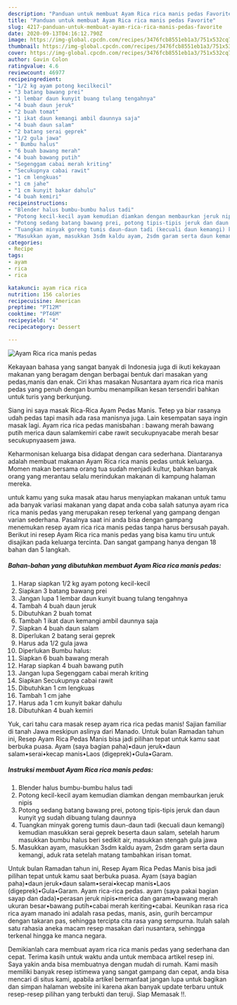 ```yaml
---
description: "Panduan untuk membuat Ayam Rica rica manis pedas Favorite"
title: "Panduan untuk membuat Ayam Rica rica manis pedas Favorite"
slug: 4217-panduan-untuk-membuat-ayam-rica-rica-manis-pedas-favorite
date: 2020-09-13T04:16:12.790Z
image: https://img-global.cpcdn.com/recipes/3476fcb8551eb1a3/751x532cq70/ayam-rica-rica-manis-pedas-foto-resep-utama.jpg
thumbnail: https://img-global.cpcdn.com/recipes/3476fcb8551eb1a3/751x532cq70/ayam-rica-rica-manis-pedas-foto-resep-utama.jpg
cover: https://img-global.cpcdn.com/recipes/3476fcb8551eb1a3/751x532cq70/ayam-rica-rica-manis-pedas-foto-resep-utama.jpg
author: Gavin Colon
ratingvalue: 4.6
reviewcount: 46977
recipeingredient:
- "1/2 kg ayam potong kecilkecil"
- "3 batang bawang prei"
- "1 lembar daun kunyit buang tulang tengahnya"
- "4 buah daun jeruk"
- "2 buah tomat"
- "1 ikat daun kemangi ambil daunnya saja"
- "4 buah daun salam"
- "2 batang serai geprek"
- "1/2 gula jawa"
- " Bumbu halus"
- "6 buah bawang merah"
- "4 buah bawang putih"
- "Segenggam cabai merah kriting"
- "Secukupnya cabai rawit"
- "1 cm lengkuas"
- "1 cm jahe"
- "1 cm kunyit bakar dahulu"
- "4 buah kemiri"
recipeinstructions:
- "Blender halus bumbu-bumbu halus tadi"
- "Potong kecil-kecil ayam kemudian diamkan dengan membaurkan jeruk nipis"
- "Potong sedang batang bawang prei, potong tipis-tipis jeruk dan daun kunyit yg sudah dibuang tulang daunnya"
- "Tuangkan minyak goreng tumis daun-daun tadi (kecuali daun kemangi) kemudian masukkan serai geprek beserta daun salam, setelah harum masukkan bumbu halus beri sedikit air, masukkan stengah gula jawa"
- "Masukkan ayam, masukkan 3sdm kaldu ayam, 2sdm garam serta daun kemangi, aduk rata setelah matang tambahkan irisan tomat."
categories:
- Recipe
tags:
- ayam
- rica
- rica

katakunci: ayam rica rica 
nutrition: 156 calories
recipecuisine: American
preptime: "PT12M"
cooktime: "PT46M"
recipeyield: "4"
recipecategory: Dessert

---
```



![Ayam Rica rica manis pedas](https://img-global.cpcdn.com/recipes/3476fcb8551eb1a3/751x532cq70/ayam-rica-rica-manis-pedas-foto-resep-utama.jpg)

Kekayaan bahasa yang sangat banyak di Indonesia juga di ikuti kekayaan makanan yang beragam dengan berbagai bentuk dari masakan yang pedas,manis dan enak. Ciri khas masakan Nusantara ayam rica rica manis pedas yang penuh dengan bumbu menampilkan kesan tersendiri bahkan untuk turis yang berkunjung.


Siang ini saya masak Rica-Rica Ayam Pedas Manis. Tetep ya biar rasanya udah pedas tapi masih ada rasa manisnya juga. Lain kesempatan saya ingin masak lagi. Ayam rica rica pedas manisbahan : bawang merah bawang putih merica daun salamkemiri cabe rawit secukupnyacabe merah besar secukupnyaasem jawa.

Keharmonisan keluarga bisa didapat dengan cara sederhana. Diantaranya adalah membuat makanan Ayam Rica rica manis pedas untuk keluarga. Momen makan bersama orang tua sudah menjadi kultur, bahkan banyak orang yang merantau selalu merindukan makanan di kampung halaman mereka.

untuk kamu yang suka masak atau harus menyiapkan makanan untuk tamu ada banyak variasi makanan yang dapat anda coba salah satunya ayam rica rica manis pedas yang merupakan resep terkenal yang gampang dengan varian sederhana. Pasalnya saat ini anda bisa dengan gampang menemukan resep ayam rica rica manis pedas tanpa harus bersusah payah.
Berikut ini resep Ayam Rica rica manis pedas yang bisa kamu tiru untuk disajikan pada keluarga tercinta. Dan sangat gampang hanya dengan 18 bahan dan 5 langkah.


<!--inarticleads1-->

##### Bahan-bahan yang dibutuhkan membuat Ayam Rica rica manis pedas:

1. Harap siapkan 1/2 kg ayam potong kecil-kecil
1. Siapkan 3 batang bawang prei
1. Jangan lupa 1 lembar daun kunyit buang tulang tengahnya
1. Tambah 4 buah daun jeruk
1. Dibutuhkan 2 buah tomat
1. Tambah 1 ikat daun kemangi ambil daunnya saja
1. Siapkan 4 buah daun salam
1. Diperlukan 2 batang serai geprek
1. Harus ada 1/2 gula jawa
1. Diperlukan  Bumbu halus:
1. Siapkan 6 buah bawang merah
1. Harap siapkan 4 buah bawang putih
1. Jangan lupa Segenggam cabai merah kriting
1. Siapkan Secukupnya cabai rawit
1. Dibutuhkan 1 cm lengkuas
1. Tambah 1 cm jahe
1. Harus ada 1 cm kunyit bakar dahulu
1. Dibutuhkan 4 buah kemiri


Yuk, cari tahu cara masak resep ayam rica rica pedas manis! Sajian familiar di tanah Jawa meskipun aslinya dari Manado. Untuk bulan Ramadan tahun ini, Resep Ayam Rica Pedas Manis bisa jadi pilihan tepat untuk kamu saat berbuka puasa. Ayam (saya bagian paha)•daun jeruk•daun salam•serai•kecap manis•Laos (digeprek)•Gula•Garam. 

<!--inarticleads2-->

##### Instruksi membuat  Ayam Rica rica manis pedas:

1. Blender halus bumbu-bumbu halus tadi
1. Potong kecil-kecil ayam kemudian diamkan dengan membaurkan jeruk nipis
1. Potong sedang batang bawang prei, potong tipis-tipis jeruk dan daun kunyit yg sudah dibuang tulang daunnya
1. Tuangkan minyak goreng tumis daun-daun tadi (kecuali daun kemangi) kemudian masukkan serai geprek beserta daun salam, setelah harum masukkan bumbu halus beri sedikit air, masukkan stengah gula jawa
1. Masukkan ayam, masukkan 3sdm kaldu ayam, 2sdm garam serta daun kemangi, aduk rata setelah matang tambahkan irisan tomat.


Untuk bulan Ramadan tahun ini, Resep Ayam Rica Pedas Manis bisa jadi pilihan tepat untuk kamu saat berbuka puasa. Ayam (saya bagian paha)•daun jeruk•daun salam•serai•kecap manis•Laos (digeprek)•Gula•Garam. Ayam rica-rica pedas. ayam (saya pakai bagian sayap dan dada)•perasan jeruk nipis•merica dan garam•bawang merah ukuran besar•bawang putih•cabai merah keriting•cabai. Keunikan rasa rica rica ayam manado ini adalah rasa pedas, manis, asin, gurih bercampur dengan takaran pas, sehingga tercipta cita rasa yang sempurna. Itulah salah satu rahasia aneka macam resep masakan dari nusantara, sehingga terkenal hingga ke manca negara. 

Demikianlah cara membuat ayam rica rica manis pedas yang sederhana dan cepat. Terima kasih untuk waktu anda untuk membaca artikel resep ini. Saya yakin anda bisa membuatnya dengan mudah di rumah. Kami masih memiliki banyak resep istimewa yang sangat gampang dan cepat, anda bisa mencari di situs kami, apabila artikel bermanfaat jangan lupa untuk bagikan dan simpan halaman website ini karena akan banyak update terbaru untuk resep-resep pilihan yang terbukti dan teruji. Siap Memasak !!. 
